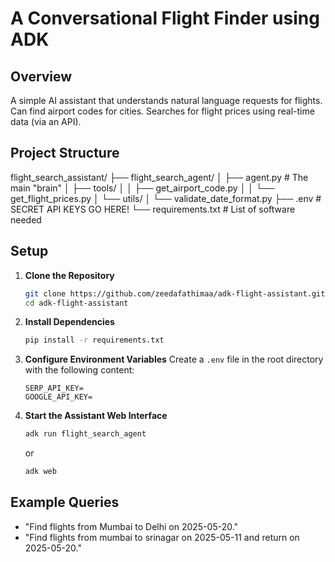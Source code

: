 # A Conversational Flight Finder using ADK

## Overview
A simple AI assistant that understands natural language requests for flights.
Can find airport codes for cities.
Searches for flight prices using real-time data (via an API).

## Project Structure

flight_search_assistant/
├── flight_search_agent/
│   ├── agent.py           # The main "brain"
│   ├── tools/
│   │   ├── get_airport_code.py
│   │   └── get_flight_prices.py
│   └── utils/
│       └── validate_date_format.py
├── .env                   # SECRET API KEYS GO HERE!
└── requirements.txt       # List of software needed

## Setup
1. **Clone the Repository**
   ```bash
   git clone https://github.com/zeedafathimaa/adk-flight-assistant.git
   cd adk-flight-assistant
   ```

2. **Install Dependencies**
   ```bash
   pip install -r requirements.txt
   ```

3. **Configure Environment Variables**
   Create a `.env` file in the root directory with the following content:
   ```
   SERP_API_KEY=
   GOOGLE_API_KEY=
   ```

5. **Start the Assistant Web Interface**
   ```bash
   adk run flight_search_agent
   ```
   or
   ```bash
   adk web 
   ```

## Example Queries
* "Find flights from Mumbai to Delhi on 2025-05-20."
* "Find flights from mumbai to srinagar on 2025-05-11 and return on 2025-05-20."